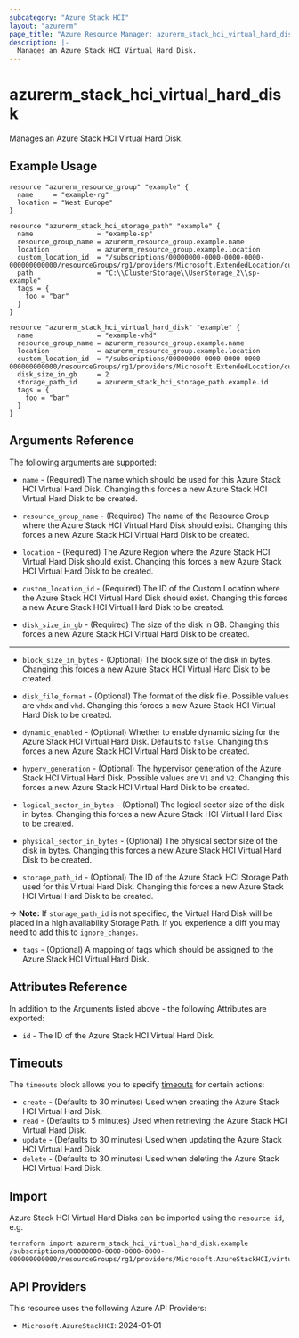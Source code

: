 ```yaml
---
subcategory: "Azure Stack HCI"
layout: "azurerm"
page_title: "Azure Resource Manager: azurerm_stack_hci_virtual_hard_disk"
description: |-
  Manages an Azure Stack HCI Virtual Hard Disk.
---
```


# azurerm_stack_hci_virtual_hard_disk

Manages an Azure Stack HCI Virtual Hard Disk.

## Example Usage

```hcl
resource "azurerm_resource_group" "example" {
  name     = "example-rg"
  location = "West Europe"
}

resource "azurerm_stack_hci_storage_path" "example" {
  name                = "example-sp"
  resource_group_name = azurerm_resource_group.example.name
  location            = azurerm_resource_group.example.location
  custom_location_id  = "/subscriptions/00000000-0000-0000-0000-000000000000/resourceGroups/rg1/providers/Microsoft.ExtendedLocation/customLocations/cl1"
  path                = "C:\\ClusterStorage\\UserStorage_2\\sp-example"
  tags = {
    foo = "bar"
  }
}

resource "azurerm_stack_hci_virtual_hard_disk" "example" {
  name                = "example-vhd"
  resource_group_name = azurerm_resource_group.example.name
  location            = azurerm_resource_group.example.location
  custom_location_id  = "/subscriptions/00000000-0000-0000-0000-000000000000/resourceGroups/rg1/providers/Microsoft.ExtendedLocation/customLocations/cl1"
  disk_size_in_gb     = 2
  storage_path_id     = azurerm_stack_hci_storage_path.example.id
  tags = {
    foo = "bar"
  }
}
```

## Arguments Reference

The following arguments are supported:

* `name` - (Required) The name which should be used for this Azure Stack HCI Virtual Hard Disk. Changing this forces a new Azure Stack HCI Virtual Hard Disk to be created.

* `resource_group_name` - (Required) The name of the Resource Group where the Azure Stack HCI Virtual Hard Disk should exist. Changing this forces a new Azure Stack HCI Virtual Hard Disk to be created.

* `location` - (Required) The Azure Region where the Azure Stack HCI Virtual Hard Disk should exist. Changing this forces a new Azure Stack HCI Virtual Hard Disk to be created.

* `custom_location_id` - (Required) The ID of the Custom Location where the Azure Stack HCI Virtual Hard Disk should exist. Changing this forces a new Azure Stack HCI Virtual Hard Disk to be created.

* `disk_size_in_gb` - (Required) The size of the disk in GB. Changing this forces a new Azure Stack HCI Virtual Hard Disk to be created.

---

* `block_size_in_bytes` - (Optional) The block size of the disk in bytes. Changing this forces a new Azure Stack HCI Virtual Hard Disk to be created.

* `disk_file_format` - (Optional) The format of the disk file. Possible values are `vhdx` and `vhd`. Changing this forces a new Azure Stack HCI Virtual Hard Disk to be created.

* `dynamic_enabled` - (Optional) Whether to enable dynamic sizing for the Azure Stack HCI Virtual Hard Disk. Defaults to `false`. Changing this forces a new Azure Stack HCI Virtual Hard Disk to be created.

* `hyperv_generation` - (Optional) The hypervisor generation of the Azure Stack HCI Virtual Hard Disk. Possible values are `V1` and `V2`. Changing this forces a new Azure Stack HCI Virtual Hard Disk to be created.

* `logical_sector_in_bytes` - (Optional) The logical sector size of the disk in bytes. Changing this forces a new Azure Stack HCI Virtual Hard Disk to be created.

* `physical_sector_in_bytes` - (Optional) The physical sector size of the disk in bytes. Changing this forces a new Azure Stack HCI Virtual Hard Disk to be created.

* `storage_path_id` - (Optional) The ID of the Azure Stack HCI Storage Path used for this Virtual Hard Disk. Changing this forces a new Azure Stack HCI Virtual Hard Disk to be created.

-> **Note:** If `storage_path_id` is not specified, the Virtual Hard Disk will be placed in a high availability Storage Path. If you experience a diff you may need to add this to `ignore_changes`.

* `tags` - (Optional) A mapping of tags which should be assigned to the Azure Stack HCI Virtual Hard Disk.

## Attributes Reference

In addition to the Arguments listed above - the following Attributes are exported: 

* `id` - The ID of the Azure Stack HCI Virtual Hard Disk.

## Timeouts

The `timeouts` block allows you to specify [timeouts](https://www.terraform.io/language/resources/syntax#operation-timeouts) for certain actions:

* `create` - (Defaults to 30 minutes) Used when creating the Azure Stack HCI Virtual Hard Disk.
* `read` - (Defaults to 5 minutes) Used when retrieving the Azure Stack HCI Virtual Hard Disk.
* `update` - (Defaults to 30 minutes) Used when updating the Azure Stack HCI Virtual Hard Disk.
* `delete` - (Defaults to 30 minutes) Used when deleting the Azure Stack HCI Virtual Hard Disk.

## Import

Azure Stack HCI Virtual Hard Disks can be imported using the `resource id`, e.g.

```shell
terraform import azurerm_stack_hci_virtual_hard_disk.example /subscriptions/00000000-0000-0000-0000-000000000000/resourceGroups/rg1/providers/Microsoft.AzureStackHCI/virtualHardDisks/disk1
```

## API Providers
<!-- This section is generated, changes will be overwritten -->
This resource uses the following Azure API Providers:

* `Microsoft.AzureStackHCI`: 2024-01-01

